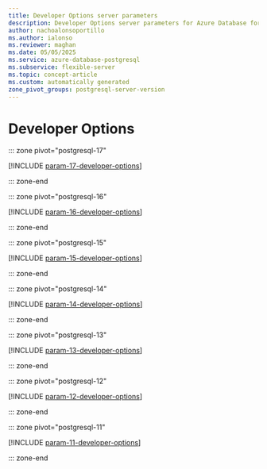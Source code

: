 ```yaml
---
title: Developer Options server parameters
description: Developer Options server parameters for Azure Database for PostgreSQL flexible server.
author: nachoalonsoportillo
ms.author: ialonso
ms.reviewer: maghan
ms.date: 05/05/2025
ms.service: azure-database-postgresql
ms.subservice: flexible-server
ms.topic: concept-article
ms.custom: automatically generated
zone_pivot_groups: postgresql-server-version
---
```

# Developer Options


::: zone pivot="postgresql-17"

[!INCLUDE [param-17-developer-options](./includes/param-17-developer-options.md)]

::: zone-end


::: zone pivot="postgresql-16"

[!INCLUDE [param-16-developer-options](./includes/param-16-developer-options.md)]

::: zone-end


::: zone pivot="postgresql-15"

[!INCLUDE [param-15-developer-options](./includes/param-15-developer-options.md)]

::: zone-end


::: zone pivot="postgresql-14"

[!INCLUDE [param-14-developer-options](./includes/param-14-developer-options.md)]

::: zone-end


::: zone pivot="postgresql-13"

[!INCLUDE [param-13-developer-options](./includes/param-13-developer-options.md)]

::: zone-end


::: zone pivot="postgresql-12"

[!INCLUDE [param-12-developer-options](./includes/param-12-developer-options.md)]

::: zone-end


::: zone pivot="postgresql-11"

[!INCLUDE [param-11-developer-options](./includes/param-11-developer-options.md)]

::: zone-end


